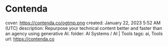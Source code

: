 # Contenda

cover: https://contenda.co/ogtmp.png
created: January 22, 2023 5:52 AM (UTC)
description: Repurpose your technical content better and faster than an agency using generative AI.
folder: AI Systems / AI | Tools
tags: ai, Tools
url: https://contenda.co